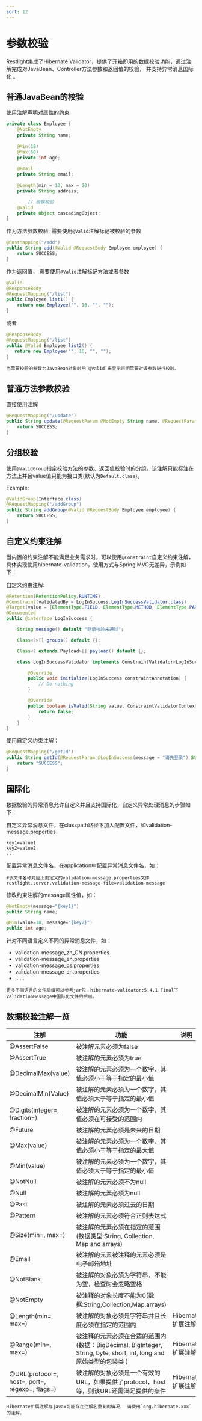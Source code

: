 ```yaml
---
sort: 12
---
```


# 参数校验

Restlight集成了Hibernate Validator，提供了开箱即用的数据校验功能，通过注解完成对JavaBean、Controller方法参数和返回值的校验， 并支持异常消息国际化 。

## 普通JavaBean的校验

使用注解声明对属性的约束

```java
private class Employee {
	@NotEmpty
	private String name;
	
	@Min(18)
	@Max(60)
	private int age;
	
	@Email
	private String email;
	
	@Length(min = 10, max = 20)
	private String address;

        // 级联校验
	@Valid
	private Object cascadingObject;
}
```

作为方法参数校验, 需要使用`@Valid`注解标记被校验的参数

```java
@PostMapping("/add")
public String add(@Valid @RequestBody Employee employee) {
    return SUCCESS;
}
```

作为返回值， 需要使用`@Valid`注解标记方法或者参数

```java
@Valid
@ResponseBody
@RequestMapping("/list")
public Employee list1() {
    return new Employee("", 16, "", "");
}
```

或者

```java
@ResponseBody
@RequestMapping("/list")
public @Valid Employee list2() {
   return new Employee("", 16, "", "");
}
```

```note
当需要校验的参数为JavaBean对象时用`@Valid`来显示声明需要对该参数进行校验。
```

## 普通方法参数校验

直接使用注解

```java
@RequestMapping("/update")
public String update(@RequestParam @NotEmpty String name, @RequestParam @Length(min = 10, max = 20) String newAddress) {
    return SUCCESS;
}
```

## 分组校验

使用`@ValidGroup`指定校验方法的参数、返回值校验时的分组。该注解只能标注在方法上并且value值只能为接口类(默认为`Default.class`)。

Example:

```java
@ValidGroup(Interface.class)
@RequestMapping("/addGroup")
public String addGroup(@Valid @RequestBody Employee employee) {
    return SUCCESS;
}
```


## 自定义约束注解

当内置的约束注解不能满足业务需求时，可以使用`@Constraint`自定义约束注解，具体实现使用hibernate-validation，使用方式与Spring MVC无差异，示例如下：

自定义约束注解:

```java
@Retention(RetentionPolicy.RUNTIME)
@Constraint(validatedBy = LogInSuccess.LogInSuccessValidator.class)
@Target(value = {ElementType.FIELD, ElementType.METHOD, ElementType.PARAMETER})
@Documented
public @interface LogInSuccess {

    String message() default "登录校验未通过";

    Class<?>[] groups() default {};

    Class<? extends Payload>[] payload() default {};

    class LogInSuccessValidator implements ConstraintValidator<LogInSuccess, String> {

        @Override
        public void initialize(LogInSuccess constraintAnnotation) {
            // Do nothing
        }

        @Override
        public boolean isValid(String value, ConstraintValidatorContext context) {
            return false;
        }
    }
}
```

使用自定义约束注解：
```java
@RequestMapping("/getId")
public String getId(@RequestParam @LogInSuccess(message = "请先登录") String userName) {
    return "SUCCESS";
}
```

## 国际化


数据校验的异常消息允许自定义并且支持国际化，自定义异常处理消息的步骤如下：

自定义异常消息文件，在classpath路径下加入配置文件，如validation-message.properties

```properties
key1=value1
key2=value2
...
```
配置异常消息文件名，在application中配置异常消息文件名，如：

```properties
#该文件名称对应上面定义的validation-message.properties文件
restlight.server.validation-message-file=validation-message		
```

修改约束注解的message属性值，如：

```java
@NotEmpty(message="{key1}")
public String name;

@Min(value=18, message="{key2}")
public int age;
```
针对不同语言定义不同的异常消息文件，如：

- validation-message_zh_CN.properties
- validation-message_en.properties
- validation-message_cs.properties
- validation-message_en.properties
- ......



```tip
更多不同语言的文件后缀可以参考jar包：hibernate-validator:5.4.1.Final下ValidationMessage中国际化文件的后缀。
```



## 数据校验注解一览

| 注解                                          | 功能                                                         | 说明              |
| --------------------------------------------- | ------------------------------------------------------------ | ----------------- |
| @AssertFalse                                  | 被注解元素必须为false                                        |                   |
| @AssertTrue                                   | 被注解的元素必须为true                                       |                   |
| @DecimalMax(value)                            | 被注解的元素必须为一个数字，其值必须小于等于指定的最小值     |                   |
| @DecimalMin(Value)                            | 被注解的元素必须为一个数字，其值必须大于等于指定的最小值     |                   |
| @Digits(integer=, fraction=)                  | 被注解的元素必须为一个数字，其值必须在可接受的范围内         |                   |
| @Future                                       | 被注解的元素必须是未来的日期                                 |                   |
| @Max(value)                                   | 被注解的元素必须为一个数字，其值必须小于等于指定的最大值     |                   |
| @Min(value)                                   | 被注解的元素必须为一个数字，其值必须大于等于指定的最小值     |                   |
| @NotNull                                      | 被注解的元素必须不为null                                     |                   |
| @Null                                         | 被注解的元素必须为null                                       |                   |
| @Past                                         | 被注解的元素必须过去的日期                                   |                   |
| @Pattern                                      | 被注解的元素必须符合正则表达式                               |                   |
| @Size(min=, max=)                             | 被注解的元素必须在指定的范围(数据类型:String, Collection, Map and arrays) |                   |
| @Email                                        | 被注解的元素被注释的元素必须是电子邮箱地址                   |         |
| @NotBlank                                     | 被注解的对象必须为字符串，不能为空，检查时会忽略空格         |  |
| @NotEmpty                                     | 被注释的对象长度不能为0(数据:String,Collection,Map,arrays)   |  |
| @Length(min=, max=)                           | 被注解的对象必须是字符串并且长度必须在指定的范围内           | Hibernate扩展注解 |
| @Range(min=, max=)                            | 被注释的元素必须在合适的范围内 (数据：BigDecimal, BigInteger, String, byte, short, int, long and 原始类型的包装类 ) | Hibernate扩展注解 |
| @URL(protocol=, host=, port=, regexp=, flags=) | 被注解的对象必须是一个有效的URL，如果提供了protocol，host等，则该URL还需满足提供的条件 | Hibernate扩展注解 |

```tip
Hibernate扩展注解与javax可能存在注解名重复的情况， 请使用`org.hibernate.xxx`的注解。 
```